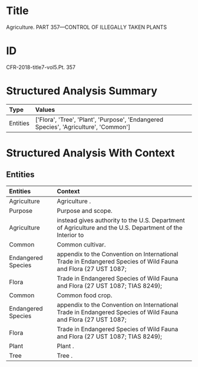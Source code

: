 # Title

 Agriculture. PART 357—CONTROL OF ILLEGALLY TAKEN PLANTS


# ID

 CFR-2018-title7-vol5.Pt. 357


# Structured Analysis Summary

| Type     | Values                                                                               |
|:---------|:-------------------------------------------------------------------------------------|
| Entities | ['Flora', 'Tree', 'Plant', 'Purpose', 'Endangered Species', 'Agriculture', 'Common'] |


# Structured Analysis With Context

 


## Entities

| Entities           | Context                                                                                                       |
|:-------------------|:--------------------------------------------------------------------------------------------------------------|
| Agriculture        | Agriculture .                                                                                                 |
| Purpose            | Purpose  and scope.                                                                                           |
| Agriculture        | instead gives authority to the U.S. Department of Agriculture and the U.S. Department of the Interior to      |
| Common             | Common  cultivar.                                                                                             |
| Endangered Species | appendix to the Convention on International Trade in Endangered Species of Wild Fauna and Flora (27 UST 1087; |
| Flora              | Trade in Endangered Species of Wild Fauna and Flora  (27 UST 1087; TIAS 8249);                                |
| Common             | Common  food crop.                                                                                            |
| Endangered Species | appendix to the Convention on International Trade in Endangered Species of Wild Fauna and Flora (27 UST 1087; |
| Flora              | Trade in Endangered Species of Wild Fauna and Flora  (27 UST 1087; TIAS 8249);                                |
| Plant              | Plant .                                                                                                       |
| Tree               | Tree .                                                                                                        |


